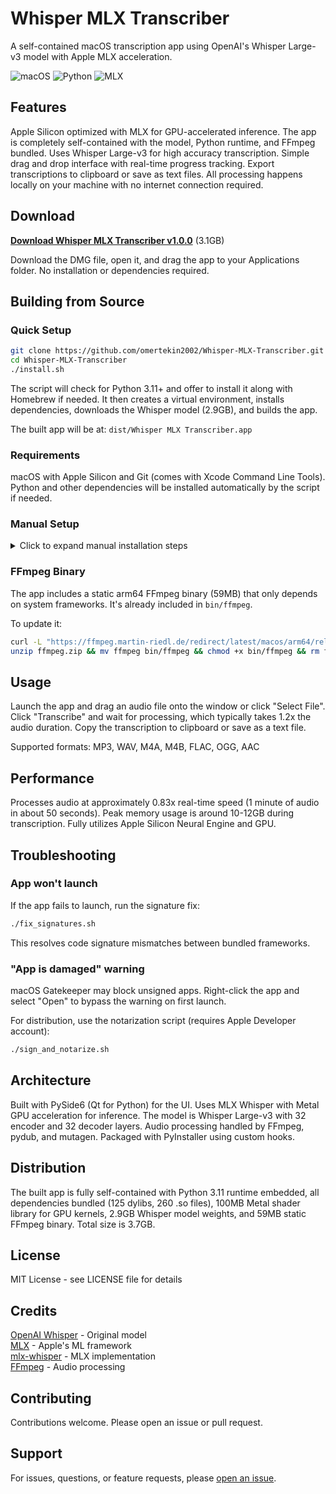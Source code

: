 # Whisper MLX Transcriber

A self-contained macOS transcription app using OpenAI's Whisper Large-v3 model with Apple MLX acceleration.

![macOS](https://img.shields.io/badge/macOS-Apple%20Silicon-blue)
![Python](https://img.shields.io/badge/Python-3.11-green)
![MLX](https://img.shields.io/badge/MLX-Accelerated-orange)

## Features

Apple Silicon optimized with MLX for GPU-accelerated inference. The app is completely self-contained with the model, Python runtime, and FFmpeg bundled. Uses Whisper Large-v3 for high accuracy transcription. Simple drag and drop interface with real-time progress tracking. Export transcriptions to clipboard or save as text files. All processing happens locally on your machine with no internet connection required.

## Download

**[Download Whisper MLX Transcriber v1.0.0](https://drive.google.com/file/d/1JqbpoPmQIRNWqEBWyZahuJ1Eg_4ZgH9N/view?usp=sharing)** (3.1GB)

Download the DMG file, open it, and drag the app to your Applications folder. No installation or dependencies required.

## Building from Source

### Quick Setup

```bash
git clone https://github.com/omertekin2002/Whisper-MLX-Transcriber.git
cd Whisper-MLX-Transcriber
./install.sh
```

The script will check for Python 3.11+ and offer to install it along with Homebrew if needed. It then creates a virtual environment, installs dependencies, downloads the Whisper model (2.9GB), and builds the app.

The built app will be at: `dist/Whisper MLX Transcriber.app`

### Requirements

macOS with Apple Silicon and Git (comes with Xcode Command Line Tools). Python and other dependencies will be installed automatically by the script if needed.

### Manual Setup

<details>
<summary>Click to expand manual installation steps</summary>

Ensure Python 3.11+ is installed:
```bash
python3 --version  # Should be 3.11 or higher
```

If not installed:
```bash
brew install python@3.11
```

Clone the repository:
```bash
git clone https://github.com/omertekin2002/Whisper-MLX-Transcriber.git
cd Whisper-MLX-Transcriber
```

Create Python virtual environment:
```bash
python3 -m venv ../whisper_mlx_env
source ../whisper_mlx_env/bin/activate
```

Install dependencies:
```bash
pip install -r requirements.txt
```

Download the Whisper model (2.9GB):
```bash
python prepare_model.py
```

Build the app:
```bash
./build_app.sh
```

The built app will be at: `dist/Whisper MLX Transcriber.app`

</details>

### FFmpeg Binary

The app includes a static arm64 FFmpeg binary (59MB) that only depends on system frameworks. It's already included in `bin/ffmpeg`.

To update it:
```bash
curl -L "https://ffmpeg.martin-riedl.de/redirect/latest/macos/arm64/release/ffmpeg.zip" -o ffmpeg.zip
unzip ffmpeg.zip && mv ffmpeg bin/ffmpeg && chmod +x bin/ffmpeg && rm ffmpeg.zip
```

## Usage

Launch the app and drag an audio file onto the window or click "Select File". Click "Transcribe" and wait for processing, which typically takes 1.2x the audio duration. Copy the transcription to clipboard or save as a text file.

Supported formats: MP3, WAV, M4A, M4B, FLAC, OGG, AAC

## Performance

Processes audio at approximately 0.83x real-time speed (1 minute of audio in about 50 seconds). Peak memory usage is around 10-12GB during transcription. Fully utilizes Apple Silicon Neural Engine and GPU.

## Troubleshooting

### App won't launch

If the app fails to launch, run the signature fix:
```bash
./fix_signatures.sh
```

This resolves code signature mismatches between bundled frameworks.

### "App is damaged" warning

macOS Gatekeeper may block unsigned apps. Right-click the app and select "Open" to bypass the warning on first launch.

For distribution, use the notarization script (requires Apple Developer account):
```bash
./sign_and_notarize.sh
```

## Architecture

Built with PySide6 (Qt for Python) for the UI. Uses MLX Whisper with Metal GPU acceleration for inference. The model is Whisper Large-v3 with 32 encoder and 32 decoder layers. Audio processing handled by FFmpeg, pydub, and mutagen. Packaged with PyInstaller using custom hooks.

## Distribution

The built app is fully self-contained with Python 3.11 runtime embedded, all dependencies bundled (125 dylibs, 260 .so files), 100MB Metal shader library for GPU kernels, 2.9GB Whisper model weights, and 59MB static FFmpeg binary. Total size is 3.7GB.

## License

MIT License - see LICENSE file for details

## Credits

[OpenAI Whisper](https://github.com/openai/whisper) - Original model  
[MLX](https://github.com/ml-explore/mlx) - Apple's ML framework  
[mlx-whisper](https://github.com/ml-explore/mlx-examples/tree/main/whisper) - MLX implementation  
[FFmpeg](https://ffmpeg.org/) - Audio processing

## Contributing

Contributions welcome. Please open an issue or pull request.

## Support

For issues, questions, or feature requests, please [open an issue](../../issues).
